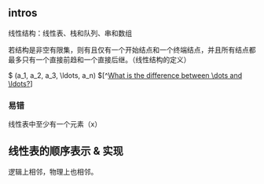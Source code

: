 # 

## intros

线性结构：线性表、栈和队列、串和数组

若结构是非空有限集，则有且仅有一个开始结点和一个终端结点，并且所有结点都最多只有一个直接前趋和一个直接后继。（线性结构的定义）

$ (a_1, a_2, a_3, \ldots, a_n) $[^[What is the difference between \dots and \ldots?](https://tex.stackexchange.com/questions/77737/what-is-the-difference-between-dots-and-ldots)]

### 易错

线性表中至少有一个元素（x）

## 线性表的顺序表示 & 实现

逻辑上相邻，物理上也相邻。

```c

```